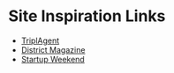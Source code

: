 # Site Inspiration Links

- [TriplAgent](http://www.layerbag.com/15-websites-using-google-maps-as-an-element-of-design)
- [District Magazine](http://districtmagazine.ie)
- [Startup Weekend](http://startupweekend.org/events)